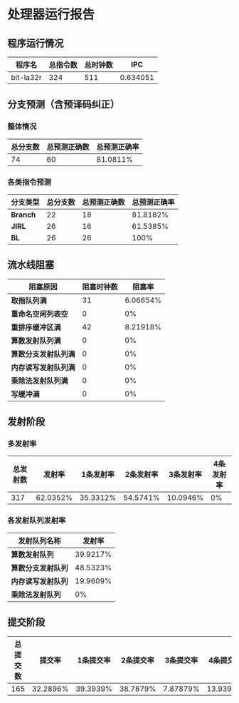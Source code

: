 # 处理器运行报告
## 程序运行情况
|程序名|总指令数|总时钟数|IPC|
|---|---|---|---|
|bit-la32r|324|511|0.634051|

## 分支预测（含预译码纠正）
### 整体情况
|总分支数|总预测正确数|总预测正确率|
|---|---|---|
|74|60|81.0811%|

### 各类指令预测
|分支类型|总分支数|总预测正确数|总预测正确率|
|---|---|---|---|
|**Branch**| 22 | 18 | 81.8182%|
|**JIRL**| 26 | 16 | 61.5385%|
|**BL**| 26 | 26 | 100%|

## 流水线阻塞
|阻塞原因|阻塞时钟数|阻塞率|
|---|---|---|
|**取指队列满**| 31 | 6.06654%|
|**重命名空闲列表空**|0 | 0%|
|**重排序缓冲区满**|42 | 8.21918%|
|**算数发射队列满**|0 | 0%|
|**算数分支发射队列满**|0 | 0%|
|**内存读写发射队列满**|0 | 0%|
|**乘除法发射队列满**|0 | 0%|
|**写缓冲满**|0 | 0%|

## 发射阶段
### 多发射率
|总发射数|发射率|1条发射率|2条发射率|3条发射率|4条发射率|
|---|---|---|---|---|---|
|317|62.0352%|35.3312%|54.5741%|10.0946%|0%|

### 各发射队列发射率
|发射队列名称|发射率|
|---|---|
|**算数发射队列**|39.9217%|
|**算数分支发射队列**|48.5323%|
|**内存读写发射队列**|19.9609%|
|**乘除法发射队列**|0%|

## 提交阶段
|总提交数|提交率|1条提交率|2条提交率|3条提交率|4条提交率|
|---|---|---|---|---|---|
|165|32.2896%|39.3939%|38.7879%|7.87879%|13.9394%|
